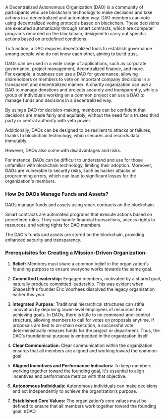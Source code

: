 
A Decentralized Autonomous Organization (DAO) is a community of participants who use blockchain technology to make decisions and take actions in a decentralized and automated way. DAO members can vote using decentralized voting protocols based on blockchain. These decisions are executed automatically through smart contracts, which are computer programs recorded on the blockchain, designed to carry out specific actions based on predefined conditions.

To function, a DAO requires decentralized tools to establish governance among people who do not know each other, aiming to build trust.

DAOs can be used in a wide range of applications, such as corporate governance, project management, decentralized finance, and more.  
For example, a business can use a DAO for governance, allowing shareholders or members to vote on important company decisions in a transparent and decentralized manner. A charity organization can use a DAO to manage donations and projects securely and transparently, while a group of individuals working on a common project can use a DAO to manage funds and decisions in a decentralized way.

By using a DAO for decision-making, members can be confident that decisions are made fairly and equitably, without the need for a trusted third party or central authority with veto power.

Additionally, DAOs can be designed to be resilient to attacks or failures, thanks to blockchain technology, which secures and records data immutably.

However, DAOs also come with disadvantages and risks.

For instance, DAOs can be difficult to understand and use for those unfamiliar with blockchain technology, limiting their adoption. Moreover, DAOs are vulnerable to security risks, such as hacker attacks or programming errors, which can lead to significant losses for the organization's members.

### How Do DAOs Manage Funds and Assets?

DAOs manage funds and assets using smart contracts on the blockchain.

Smart contracts are automated programs that execute actions based on predefined rules. They can handle financial transactions, access rights to resources, and voting rights for DAO members.

The DAO's funds and assets are stored on the blockchain, providing enhanced security and transparency.

### Prerequisites for Creating a Mission-Driven Organization:

1. **Belief:** Members must share a common belief in the organization's founding purpose to ensure everyone works towards the same goal.
   
2. **Committed Leadership:** Engaged members, motivated by a shared goal, naturally produce committed leadership. This was evident when Shapeshift's founder Eric Voorhees dissolved the legacy organization earlier this year.

3. **Integrated Purpose:** Traditional hierarchical structures can stifle innovation by depriving lower-level employees of resources for achieving goals. In DAOs, there is little to no command-and-control structure, allowing members to call for votes on proposals anytime. If proposals are tied to on-chain execution, a successful vote deterministically releases funds for the project or department. Thus, the DAO’s foundational purpose is embedded in the organization itself.

4. **Clear Communication:** Clear communication within the organization ensures that all members are aligned and working toward the common goal.

5. **Aligned Incentives and Performance Indicators:** To keep members working together toward the founding goal, it's essential to align incentives and performance metrics with that objective.

6. **Autonomous Individuals:** Autonomous individuals can make decisions and act independently to achieve the organization’s purpose.

7. **Established Core Values:** The organization’s core values must be defined to ensure that all members work together toward the founding goal.
#DAO 